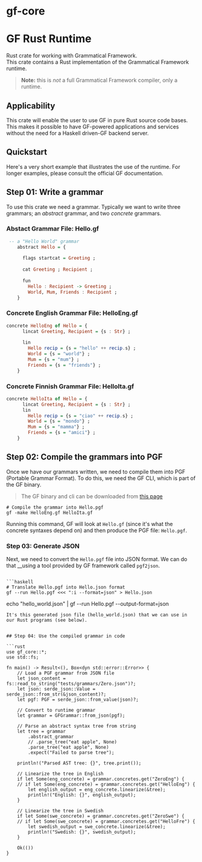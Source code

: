 gf-core
======

# GF Rust Runtime
Rust crate for working with Grammatical Framework.  
This crate contains a Rust implementation of the Grammatical Framework runtime.

> __Note:__ this is _not_ a full Grammatical Framework compiler, only a runtime.

## Applicability
This crate will enable the user to use GF in pure Rust source code bases.
This makes it possible to have GF-powered applications and services without the 
need for a Haskell driven-GF backend server.

## Quickstart
Here's a very short example that illustrates the use of the runtime.
For longer examples, please consult the official GF documentation.

## Step 01: Write a grammar
To use this crate we need a grammar. Typically we want to write three grammars;
an _abstract_ grammar, and two _concrete_ grammars.

### Abstact Grammar File: Hello.gf

```haskell
 -- a "Hello World" grammar
    abstract Hello = {
  
      flags startcat = Greeting ;
  
      cat Greeting ; Recipient ;
  
      fun
        Hello : Recipient -> Greeting ;
        World, Mum, Friends : Recipient ;
    }
```

### Concrete English Grammar File: HelloEng.gf

```haskell
concrete HelloEng of Hello = {
      lincat Greeting, Recipient = {s : Str} ;
  
      lin
        Hello recip = {s = "hello" ++ recip.s} ;
        World = {s = "world"} ;
        Mum = {s = "mum"} ;
        Friends = {s = "friends"} ;
    }
```

### Concrete Finnish Grammar File: HelloIta.gf

```haskell
concrete HelloIta of Hello = {
      lincat Greeting, Recipient = {s : Str} ;
      lin
        Hello recip = {s = "ciao" ++ recip.s} ;
        World = {s = "mondo"} ;
        Mum = {s = "mamma"} ;
        Friends = {s = "amici"} ;
    }

```

## Step 02: Compile the grammars into PGF
Once we have our grammars written, we need to compile them into PGF (Portable Grammar Format).
To do this, we need the GF CLI, which is part of the GF binary.

> The GF binary and cli can be downloaded from [this page](https://github.com/GrammaticalFramework/gf-core/releases/tag/release-3.12)

```
# Compile the grammar into Hello.pgf
gf -make HelloEng.gf HelloIta.gf
```
Running this command, GF will look at `Hello.gf` (since it's what the concrete syntaxes depend on) and then produce the PGF file: `Hello.pgf`.

### Step 03: Generate JSON
Next, we need to convert the `Hello.pgf` file into JSON format. We can do that __using 
a tool provided by GF framework called `pgf2json`.

```shell

```haskell
# Translate Hello.pgf into Hello.json format
gf --run Hello.pgf <<< ":i --format=json" > Hello.json
```
echo "hello_world.json" | gf --run Hello.pgf --output-format=json
```
It's this generated json file (hello_world.json) that we can use in our Rust programs (see below).


## Step 04: Use the compiled grammar in code

```rust
use gf_core::*;
use std::fs;

fn main() -> Result<(), Box<dyn std::error::Error>> {
    // Load a PGF grammar from JSON file
    let json_content = fs::read_to_string("tests/grammars/Zero.json")?;
    let json: serde_json::Value = serde_json::from_str(&json_content)?;
    let pgf: PGF = serde_json::from_value(json)?;

    // Convert to runtime grammar
    let grammar = GFGrammar::from_json(pgf);

    // Parse an abstract syntax tree from string
    let tree = grammar
        .abstract_grammar
        // .parse_tree("eat apple", None)
        .parse_tree("eat apple", None)
        .expect("Failed to parse tree");

    println!("Parsed AST tree: {}", tree.print());

    // Linearize the tree in English
    if let Some(eng_concrete) = grammar.concretes.get("ZeroEng") {
    // if let Some(eng_concrete) = grammar.concretes.get("HelloEng") {
        let english_output = eng_concrete.linearize(&tree);
        println!("English: {}", english_output);
    }

    // Linearize the tree in Swedish
    if let Some(swe_concrete) = grammar.concretes.get("ZeroSwe") {
    // if let Some(swe_concrete) = grammar.concretes.get("HelloFre") {
        let swedish_output = swe_concrete.linearize(&tree);
        println!("Swedish: {}", swedish_output);
    }

    Ok(())
}
```